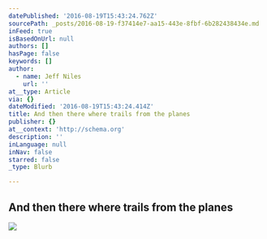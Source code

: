 ```yaml
---
datePublished: '2016-08-19T15:43:24.762Z'
sourcePath: _posts/2016-08-19-f37414e7-aa15-443e-8fbf-6b282438434e.md
inFeed: true
isBasedOnUrl: null
authors: []
hasPage: false
keywords: []
author:
  - name: Jeff Niles
    url: ''
at__type: Article
via: {}
dateModified: '2016-08-19T15:43:24.414Z'
title: And then there where trails from the planes
publisher: {}
at__context: 'http://schema.org'
description: ''
inLanguage: null
inNav: false
starred: false
_type: Blurb

---
```

## And then there where trails from the planes
![](https://the-grid-user-content.s3-us-west-2.amazonaws.com/b7d42694-ceef-446c-ae37-fad43f1bc350.jpg)
